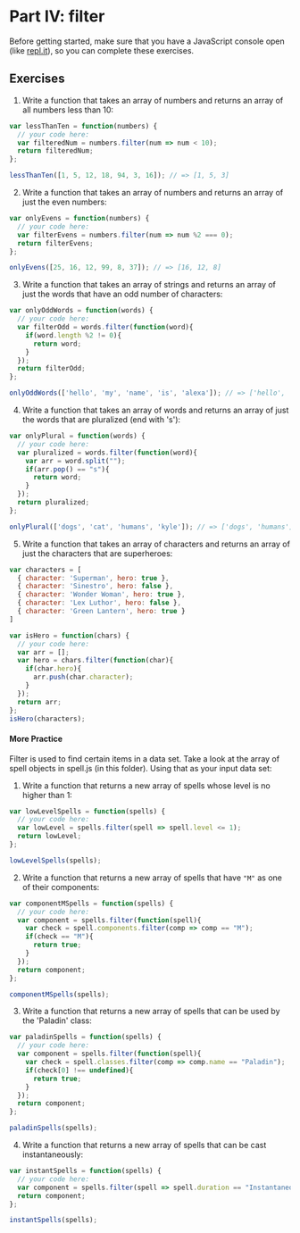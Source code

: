 # Part IV: filter

Before getting started, make sure that you have a JavaScript console open (like <a href="http://www.repl.it/languages/javascript" target="_blank">repl.it</a>), so you can complete these exercises.

## Exercises

1. Write a function that takes an array of numbers and returns an array of all numbers less than 10:

```js
var lessThanTen = function(numbers) {
  // your code here:
  var filteredNum = numbers.filter(num => num < 10);
  return filteredNum;
};

lessThanTen([1, 5, 12, 18, 94, 3, 16]); // => [1, 5, 3]
```

2. Write a function that takes an array of numbers and returns an array of just the even numbers:

```js
var onlyEvens = function(numbers) {
  // your code here:
  var filterEvens = numbers.filter(num => num %2 === 0);
  return filterEvens;
};

onlyEvens([25, 16, 12, 99, 8, 37]); // => [16, 12, 8]
```

3. Write a function that takes an array of strings and returns an array of just the words that have an odd number of characters:

```js
var onlyOddWords = function(words) {
  // your code here:
  var filterOdd = words.filter(function(word){
    if(word.length %2 != 0){
      return word;
    }
  });
  return filterOdd;
};

onlyOddWords(['hello', 'my', 'name', 'is', 'alexa']); // => ['hello', 'alexa']
```

4. Write a function that takes an array of words and returns an array of just the words that are pluralized (end with 's'):

```js
var onlyPlural = function(words) {
  // your code here:
  var pluralized = words.filter(function(word){
    var arr = word.split("");
    if(arr.pop() == "s"){
      return word;
    }
  });
  return pluralized;
};

onlyPlural(['dogs', 'cat', 'humans', 'kyle']); // => ['dogs', 'humans']
```

5. Write a function that takes an array of characters and returns an array of just the characters that are superheroes:
```js
var characters = [
  { character: 'Superman', hero: true },
  { character: 'Sinestro', hero: false },
  { character: 'Wonder Woman', hero: true },
  { character: 'Lex Luthor', hero: false },
  { character: 'Green Lantern', hero: true }
]

var isHero = function(chars) {
  // your code here:
  var arr = [];
  var hero = chars.filter(function(char){
    if(char.hero){
      arr.push(char.character);
    }
  });
  return arr;
};
isHero(characters);
```

#### More Practice

Filter is used to find certain items in a data set. Take a look at the array of spell objects in spell.js (in this folder). Using that as your input data set:

1. Write a function that returns a new array of spells whose level is no higher than 1:

```js
var lowLevelSpells = function(spells) {
  // your code here:
  var lowLevel = spells.filter(spell => spell.level <= 1);
  return lowLevel;
};

lowLevelSpells(spells);
```

2. Write a function that returns a new array of spells that have `"M"` as one of their components:

```js
var componentMSpells = function(spells) {
  // your code here:
  var component = spells.filter(function(spell){
    var check = spell.components.filter(comp => comp == "M"); 
    if(check == "M"){
      return true;
    }
  });
  return component;
};

componentMSpells(spells);
```

3. Write a function that returns a new array of spells that can be used by the 'Paladin' class:

```js
var paladinSpells = function(spells) {
  // your code here:
  var component = spells.filter(function(spell){
    var check = spell.classes.filter(comp => comp.name == "Paladin"); 
    if(check[0] !== undefined){
      return true;
    }
  });
  return component;
};

paladinSpells(spells);
```

4. Write a function that returns a new array of spells that can be cast instantaneously:

```js
var instantSpells = function(spells) {
  // your code here:
  var component = spells.filter(spell => spell.duration == "Instantaneous");
  return component;
};

instantSpells(spells);
```
